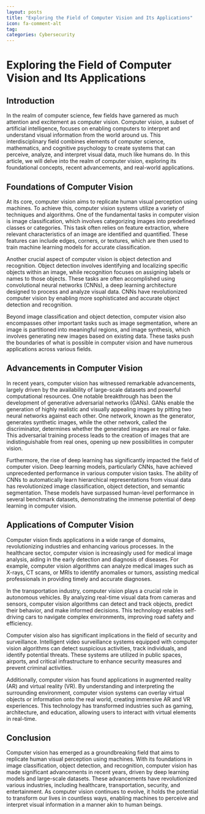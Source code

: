 ```yaml
---
layout: posts
title: "Exploring the Field of Computer Vision and Its Applications"
icon: fa-comment-alt
tag:      
categories: Cybersecurity
---
```



# Exploring the Field of Computer Vision and Its Applications

## Introduction

In the realm of computer science, few fields have garnered as much attention and excitement as computer vision. Computer vision, a subset of artificial intelligence, focuses on enabling computers to interpret and understand visual information from the world around us. This interdisciplinary field combines elements of computer science, mathematics, and cognitive psychology to create systems that can perceive, analyze, and interpret visual data, much like humans do. In this article, we will delve into the realm of computer vision, exploring its foundational concepts, recent advancements, and real-world applications.

## Foundations of Computer Vision

At its core, computer vision aims to replicate human visual perception using machines. To achieve this, computer vision systems utilize a variety of techniques and algorithms. One of the fundamental tasks in computer vision is image classification, which involves categorizing images into predefined classes or categories. This task often relies on feature extraction, where relevant characteristics of an image are identified and quantified. These features can include edges, corners, or textures, which are then used to train machine learning models for accurate classification.

Another crucial aspect of computer vision is object detection and recognition. Object detection involves identifying and localizing specific objects within an image, while recognition focuses on assigning labels or names to those objects. These tasks are often accomplished using convolutional neural networks (CNNs), a deep learning architecture designed to process and analyze visual data. CNNs have revolutionized computer vision by enabling more sophisticated and accurate object detection and recognition.

Beyond image classification and object detection, computer vision also encompasses other important tasks such as image segmentation, where an image is partitioned into meaningful regions, and image synthesis, which involves generating new images based on existing data. These tasks push the boundaries of what is possible in computer vision and have numerous applications across various fields.

## Advancements in Computer Vision

In recent years, computer vision has witnessed remarkable advancements, largely driven by the availability of large-scale datasets and powerful computational resources. One notable breakthrough has been the development of generative adversarial networks (GANs). GANs enable the generation of highly realistic and visually appealing images by pitting two neural networks against each other. One network, known as the generator, generates synthetic images, while the other network, called the discriminator, determines whether the generated images are real or fake. This adversarial training process leads to the creation of images that are indistinguishable from real ones, opening up new possibilities in computer vision.

Furthermore, the rise of deep learning has significantly impacted the field of computer vision. Deep learning models, particularly CNNs, have achieved unprecedented performance in various computer vision tasks. The ability of CNNs to automatically learn hierarchical representations from visual data has revolutionized image classification, object detection, and semantic segmentation. These models have surpassed human-level performance in several benchmark datasets, demonstrating the immense potential of deep learning in computer vision.

## Applications of Computer Vision

Computer vision finds applications in a wide range of domains, revolutionizing industries and enhancing various processes. In the healthcare sector, computer vision is increasingly used for medical image analysis, aiding in the early detection and diagnosis of diseases. For example, computer vision algorithms can analyze medical images such as X-rays, CT scans, or MRIs to identify anomalies or tumors, assisting medical professionals in providing timely and accurate diagnoses.

In the transportation industry, computer vision plays a crucial role in autonomous vehicles. By analyzing real-time visual data from cameras and sensors, computer vision algorithms can detect and track objects, predict their behavior, and make informed decisions. This technology enables self-driving cars to navigate complex environments, improving road safety and efficiency.

Computer vision also has significant implications in the field of security and surveillance. Intelligent video surveillance systems equipped with computer vision algorithms can detect suspicious activities, track individuals, and identify potential threats. These systems are utilized in public spaces, airports, and critical infrastructure to enhance security measures and prevent criminal activities.

Additionally, computer vision has found applications in augmented reality (AR) and virtual reality (VR). By understanding and interpreting the surrounding environment, computer vision systems can overlay virtual objects or information onto the real world, creating immersive AR and VR experiences. This technology has transformed industries such as gaming, architecture, and education, allowing users to interact with virtual elements in real-time.

## Conclusion

Computer vision has emerged as a groundbreaking field that aims to replicate human visual perception using machines. With its foundations in image classification, object detection, and recognition, computer vision has made significant advancements in recent years, driven by deep learning models and large-scale datasets. These advancements have revolutionized various industries, including healthcare, transportation, security, and entertainment. As computer vision continues to evolve, it holds the potential to transform our lives in countless ways, enabling machines to perceive and interpret visual information in a manner akin to human beings.